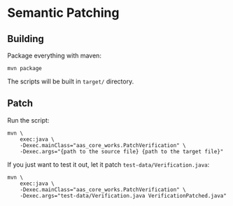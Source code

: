 # Semantic Patching

## Building

Package everything with maven:

```
mvn package
```

The scripts will be built in `target/` directory.

## Patch

Run the script:

```
mvn \
    exec:java \
    -Dexec.mainClass="aas_core_works.PatchVerification" \
    -Dexec.args="{path to the source file} {path to the target file}"
```

If you just want to test it out, let it patch `test-data/Verification.java`:

```
mvn \
    exec:java \
    -Dexec.mainClass="aas_core_works.PatchVerification" \
    -Dexec.args="test-data/Verification.java VerificationPatched.java"
```
